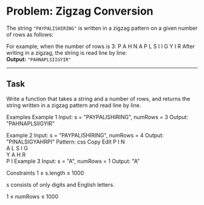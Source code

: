# Problem: Zigzag Conversion

The string `"PAYPALISHIRING"` is written in a zigzag pattern on a given number of rows as follows:

For example, when the number of rows is 3:
P A H N
A P L S I I G
Y I R
After writing in a zigzag, the string is read line by line:  
**Output:** `"PAHNAPLSIIGYIR"`

---

## Task

Write a function that takes a string and a number of rows, and returns the string written in a zigzag pattern and read line by line.

Examples
Example 1
Input:
s = "PAYPALISHIRING", numRows = 3
Output: "PAHNAPLSIIGYIR"

Example 2
Input:
s = "PAYPALISHIRING", numRows = 4
Output: "PINALSIGYAHRPI"
Pattern:
css
Copy
Edit
P     I    N  
A   L S  I G  
Y A   H R  
P     I
Example 3
Input:
s = "A", numRows = 1
Output: "A"

Constraints
1 ≤ s.length ≤ 1000

s consists of only digits and English letters.

1 ≤ numRows ≤ 1000
